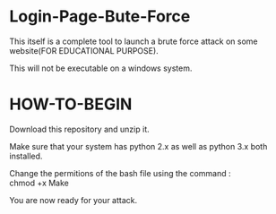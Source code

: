 # Login-Page-Bute-Force
This itself is a complete tool to launch a brute force attack on some website(FOR EDUCATIONAL PURPOSE).

This will not be executable on a windows system.

# HOW-TO-BEGIN
Download this repository and unzip it.  
  
Make sure that your system has python 2.x as well as python 3.x both installed.  
  
Change the permitions of the bash file using the command :  
chmod +x Make  
  
You are now ready for your attack.  
